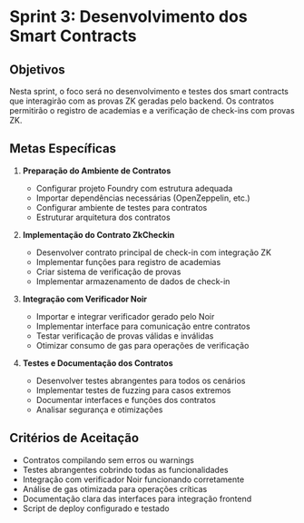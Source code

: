 # Sprint 3: Desenvolvimento dos Smart Contracts

## Objetivos

Nesta sprint, o foco será no desenvolvimento e testes dos smart contracts que interagirão com as provas ZK geradas pelo backend. Os contratos permitirão o registro de academias e a verificação de check-ins com provas ZK.

## Metas Específicas

1. **Preparação do Ambiente de Contratos**
   - Configurar projeto Foundry com estrutura adequada
   - Importar dependências necessárias (OpenZeppelin, etc.)
   - Configurar ambiente de testes para contratos
   - Estruturar arquitetura dos contratos

2. **Implementação do Contrato ZkCheckin**
   - Desenvolver contrato principal de check-in com integração ZK
   - Implementar funções para registro de academias
   - Criar sistema de verificação de provas
   - Implementar armazenamento de dados de check-in

3. **Integração com Verificador Noir**
   - Importar e integrar verificador gerado pelo Noir
   - Implementar interface para comunicação entre contratos
   - Testar verificação de provas válidas e inválidas
   - Otimizar consumo de gas para operações de verificação

4. **Testes e Documentação dos Contratos**
   - Desenvolver testes abrangentes para todos os cenários
   - Implementar testes de fuzzing para casos extremos
   - Documentar interfaces e funções dos contratos
   - Analisar segurança e otimizações

## Critérios de Aceitação

- Contratos compilando sem erros ou warnings
- Testes abrangentes cobrindo todas as funcionalidades
- Integração com verificador Noir funcionando corretamente
- Análise de gas otimizada para operações críticas
- Documentação clara das interfaces para integração frontend
- Script de deploy configurado e testado 